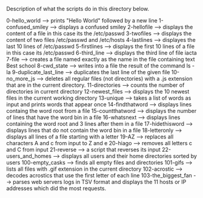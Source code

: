 Description of what the scripts do in this directory below.

0-hello_world
--> prints "Hello World" followed by a new line
1-confused_smiley
--> displays a confused smiley
2-hellofile
--> displays the content of a file in this case its the /etc/passwd
3-twofiles
--> displays the content of two files /etc/passwd and /etc/hosts
4-lastlines
--> displayes the last 10 lines of /etc/passwd
5-firstlines
--> displays the first 10 lines of a file in this case its /etc/passwd
6-third_line
--> displays the third line of file iacta
7-file
--> creates a file named exactly as the name in the file containing text Best school
8-cwd_state
--> writes into a file the result of the command ls -la
9-duplicate_last_line
--> duplicates the last line of the given file 
10-no_more_js
--> deletes all regular files (not directories) with a .js extension that are in the current directory.
11-directories
--> counts the number of directories in current directory
12-newest_files
--> displays the 10 newest files in the current working directory
13-unique
--> takes a list of words as input and prints words that appear once 
14-findthatword
--> displays lines containg the word root from a file
15-countthatword
--> displays the number of lines that have the word bin in a file
16-whatsnext
--> displays lines containing the word root and 3 lines after them in a file
17-hidethisword
--> displays lines that do not contain the word bin in a file
18-letteronly
--> displays all lines of a file starting with a letter
19-AZ
--> replaces all characters A and c from input to Z and e
20-hiago
--> removes all letters c and C from input
21-reverse
--> a script that reverses its input
22-users_and_homes
--> displays all users and their home directories sorted by users
100-empty_casks
--> finds all empty files and directories 
101-gifs
--> lists all files with .gif extension in the current directory
102-acrostic
--> decodes acrostics that use the first letter of each line 
103-the_biggest_fan
--> parses web servers logs in TSV format and displays the 11 hosts or IP addresses which did the most requests.
